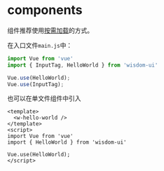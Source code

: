# components

组件推荐使用[按需加载](/introduce/getting-started/#按需加载)的方式。

在入口文件`main.js`中：

```js
import Vue from 'vue'
import { InputTag, HelloWorld } from 'wisdom-ui'

Vue.use(HelloWorld);
Vue.use(InputTag);
```

也可以在单文件组件中引入

```vue
<template>
  <w-hello-world />
</template>
<script>
import Vue from 'vue'
import { HelloWorld } from 'wisdom-ui'

Vue.use(HelloWorld);
</script>
```